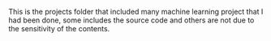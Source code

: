 This is the projects folder that included many machine learning project that I had been done, some includes the source code and others are not due to the sensitivity of the contents.
